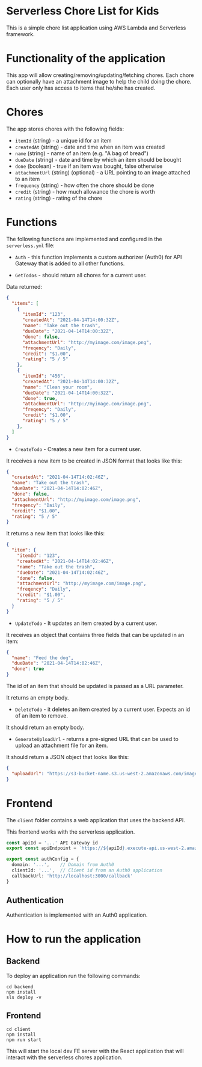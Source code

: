 # Serverless Chore List for Kids

This is a simple chore list application using AWS Lambda and Serverless framework.

# Functionality of the application

This app will allow creating/removing/updating/fetching chores. Each chore can optionally have an attachment image to help the child doing the chore. Each user only has access to items that he/she has created.

# Chores

The app stores chores with the following fields:

* `itemId` (string) - a unique id for an item
* `createdAt` (string) - date and time when an item was created
* `name` (string) - name of an item (e.g. "A bag of bread")
* `dueDate` (string) - date and time by which an item should be bought
* `done` (boolean) - true if an item was bought, false otherwise
* `attachmentUrl` (string) (optional) - a URL pointing to an image attached to an item
* `frequency` (string) - how often the chore should be done
* `credit` (string) - how much allowance the chore is worth
* `rating` (string) - rating of the chore


# Functions

The following functions are implemented and configured in the `serverless.yml` file:

* `Auth` - this function implements a custom authorizer (Auth0) for API Gateway that is added to all other functions.

* `GetTodos` - should return all chores for a current user.

Data returned:

```json
{
  "items": [
    {
      "itemId": "123",
      "createdAt": "2021-04-14T14:00:32Z",
      "name": "Take out the trash",
      "dueDate": "2021-04-14T14:00:32Z",
      "done": false,
      "attachmentUrl": "http://myimage.com/image.png",
      "freqency": "Daily",
      "credit": "$1.00",
      "rating": "5 / 5"
    },
    {
      "itemId": "456",
      "createdAt": "2021-04-14T14:00:32Z",
      "name": "Clean your room",
      "dueDate": "2021-04-14T14:00:32Z",
      "done": true,
      "attachmentUrl": "http://myimage.com/image.png",
      "freqency": "Daily",
      "credit": "$1.00",
      "rating": "5 / 5"
    },
  ]
}
```

* `CreateTodo` - Creates a new item for a current user.

It receives a new item to be created in JSON format that looks like this:

```json
{
  "createdAt": "2021-04-14T14:02:46Z",
  "name": "Take out the trash",
  "dueDate": "2021-04-14T14:02:46Z",
  "done": false,
  "attachmentUrl": "http://myimage.com/image.png",
  "freqency": "Daily",
  "credit": "$1.00",
  "rating": "5 / 5"
}
```

It returns a new item that looks like this:

```json
{
  "item": {
    "itemId": "123",
    "createdAt": "2021-04-14T14:02:46Z",
    "name": "Take out the trash",
    "dueDate": "2021-04-14T14:02:46Z",
    "done": false,
    "attachmentUrl": "http://myimage.com/image.png",
    "freqency": "Daily",
    "credit": "$1.00",
    "rating": "5 / 5"
  }
}
```

* `UpdateTodo` - It updates an item created by a current user.

It receives an object that contains three fields that can be updated in an item:

```json
{
  "name": "Feed the dog",
  "dueDate": "2021-04-14T14:02:46Z",
  "done": true
}
```

The id of an item that should be updated is passed as a URL parameter.

It returns an empty body.

* `DeleteTodo` - it deletes an item created by a current user. Expects an id of an item to remove.

It should return an empty body.

* `GenerateUploadUrl` - returns a pre-signed URL that can be used to upload an attachment file for an item.

It should return a JSON object that looks like this:

```json
{
  "uploadUrl": "https://s3-bucket-name.s3.us-west-2.amazonaws.com/image.png"
}
```


# Frontend

The `client` folder contains a web application that uses the backend API.

This frontend works with the serverless application.

```ts
const apiId = '...' API Gateway id
export const apiEndpoint = `https://${apiId}.execute-api.us-west-2.amazonaws.com/dev`

export const authConfig = {
  domain: '...',    // Domain from Auth0
  clientId: '...',  // Client id from an Auth0 application
  callbackUrl: 'http://localhost:3000/callback'
}
```

## Authentication

Authentication is implemented with an Auth0 application.


# How to run the application

## Backend

To deploy an application run the following commands:

```
cd backend
npm install
sls deploy -v
```

## Frontend

```
cd client
npm install
npm run start
```

This will start the local dev FE server with the React application that will interact with the serverless chores application.

